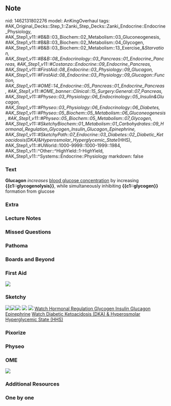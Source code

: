 ## Note
nid: 1462131802276
model: AnKingOverhaul
tags: #AK_Original_Decks::Step_1::Zanki_Step_Decks::Zanki_Endocrine::Endocrine_Physiology, #AK_Step1_v11::#B&B::03_Biochem::02_Metabolism::03_Gluconeogenesis, #AK_Step1_v11::#B&B::03_Biochem::02_Metabolism::04_Glycogen, #AK_Step1_v11::#B&B::03_Biochem::02_Metabolism::13_Exercise_&_Starvation, #AK_Step1_v11::#B&B::08_Endocrinology::03_Pancreas::01_Endocrine_Pancreas, #AK_Step1_v11::#Costanzo::Endocrine::09_Endocrine_Pancreas, #AK_Step1_v11::#FirstAid::08_Endocrine::03_Physiology::09_Glucagon, #AK_Step1_v11::#FirstAid::08_Endocrine::03_Physiology::09_Glucagon::Function, #AK_Step1_v11::#OME::14_Endocrine::05_Pancreas::01_Endocrine_Pancreas, #AK_Step1_v11::#OME_banner::Clinical::15_Surgery:_General::07_Pancreas, #AK_Step1_v11::#Physeo::03_Physiology::06_Endocrinology::05_Insulin_&_Glucagon, #AK_Step1_v11::#Physeo::03_Physiology::06_Endocrinology::06_Diabetes, #AK_Step1_v11::#Physeo::05_Biochem::05_Metabolism::06_Gluconeogenesis, #AK_Step1_v11::#Physeo::05_Biochem::05_Metabolism::07_Glycogen, #AK_Step1_v11::#SketchyBiochem::01_Metabolism::01_Carbohydrates::09_Hormonal_Regulation_Glycogen_Insulin_Glucagon_Epinephrine, #AK_Step1_v11::#SketchyPath::07_Endocrine::03_Diabetes::02_Diabetic_Ketoacidosis_(DKA)_&_Hyperosmolar_Hyperglycemic_State_(HHS), #AK_Step1_v11::#UWorld::1000-9999::1000-1999::1984, #AK_Step1_v11::^Other::^HighYield::1-HighYield, #AK_Step1_v11::^Systems::Endocrine::Physiology
markdown: false

### Text
<div>
  <b>Glucagon</b> <i>increases</i> <u>blood glucose
  concentration</u> by increasing <b>{{c1::glycogenolysis}}</b>,
  while simultaneously inhibiting <b>{{c1::glycogen}}</b> formation
  from glucose
</div>

### Extra


### Lecture Notes


### Missed Questions


### Pathoma


### Boards and Beyond


### First Aid
<img src="tmp5WGkQ1.png">

### Sketchy
<img src=
"Screen%20Shot%202020-03-16%20at%2011.24.53%20AM.JPG"><img src=
"Screen%20Shot%202020-03-16%20at%2011.25.09%20AM.JPG"><img src=
"Zoverall%20picture%20(105)_1566160514431.JPG"> <img src=
"Screen%20Shot%202021-01-07%20at%2014.59.49.jpg"> <img src=
"Screen%20Shot%202021-01-07%20at%2014.59.58.jpg"> <a href=
"https://dashboard.sketchy.com/study/medical/courses/medical-biochemistry/units/medical-biochemistry-metabolism/videos/medical-biochemistry-metabolism-carbohydrates-hormonal-regulation-of-glycogen-by-insulin-glucagon-and-epinephrine?utm_source=anki&utm_medium=partnership&utm_campaign=february_update&utm_content=medical">
Watch Hormonal Regulation Glycogen Insulin Glucagon Epinephrine</a>
<a href=
"https://dashboard.sketchy.com/study/medical/courses/medical-pathophysiology/units/medical-pathophysiology-endocrine/videos/medical-pathophysiology-endocrine-diabetes-diabetic-ketoacidosis-dka-and-hyperosmolar-hyperglycemic-state-hhs?utm_source=anki&utm_medium=partnership&utm_campaign=february_update&utm_content=medical">
Watch Diabetic Ketoacidosis (DKA) & Hyperosmolar Hyperglycemic
State (HHS)</a>

### Pixorize


### Physeo


### OME
<div class="ome-widget">
  <a href=
  "https://onlinemeded.org/spa/surgery-general/pancreas/acquire?ref=anki">
  <img src="_OME_AnkiFlashcards_Lesson_2.png"></a>
</div>

### Additional Resources


### One by one

